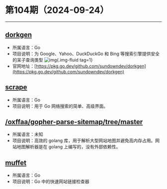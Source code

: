 # 第104期（2024-09-24）

---
## [dorkgen](https://github.com/sundowndev/dorkgen)
- 所属语言：Go
- 项目说明：为 Google、Yahoo、DuckDuckGo 和 Bing 等搜索引擎提供安全的呆子查询类型
![img](https://mirror.ghproxy.com/https://raw.githubusercontent.com/xiaoxuan6/weekly/main/docs/static/images/2024-09-24/1727160572.png){.img-fluid tag=1}
- 官网地址：[https://pkg.go.dev/github.com/sundowndev/dorkgen](https://pkg.go.dev/github.com/sundowndev/dorkgen)

## [scrape](https://github.com/yhat/scrape)
- 所属语言：Go
- 项目说明：用于 Go 网络搜索的简单、高级界面。

## [/oxffaa/gopher-parse-sitemap/tree/master](https://github.com/oxffaa/gopher-parse-sitemap/tree/master)
- 所属语言：未知
- 项目说明：高效的 golang 库，用于解析大型网站地图并避免高内存占用。网站地图解析器是在 golang 上编写的，没有外部依赖性。

## [muffet](https://github.com/raviqqe/muffet)
- 所属语言：Go
- 项目说明：Go 中的快速网站链接检查器
